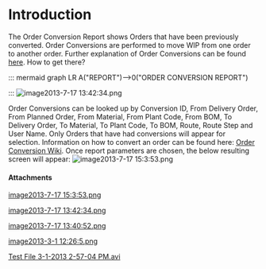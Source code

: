 # Introduction

The Order Conversion Report shows Orders that have been previously converted. Order Conversions are performed to move WIP from one order to another order. Further explanation of Order Conversions can be found 
[here](/iFactory-JGP-MES/iFactory-JGP-MES-Home/iFactory-JGP-MS/CONTENT/Order/Delivery-Order-Conversion.md). How to get there?

::: mermaid
graph LR
A("REPORT")-->0("ORDER CONVERSION REPORT")

:::
![image2013-7-17 13:42:34.png](/.attachments/29919930.png)



Order Conversions can be looked up by Conversion ID, From Delivery Order, From Planned Order, From Material, From Plant Code, From BOM, To Delivery Order, To Material, To Plant Code, To BOM, Route, Route Step and User Name. Only Orders that have had conversions will appear for selection. Information on how to convert an order can be found here: 
[Order Conversion Wiki](/iFactory-JGP-MES/iFactory-JGP-MES-Home/iFactory-JGP-MS/CONTENT/Order/Delivery-Order-Conversion.md). Once report parameters are chosen, the below resulting screen will appear:
![image2013-7-17 15:3:53.png](/.attachments/29919929.png)




#### Attachments

[image2013-7-17 15:3:53.png](/.attachments/29919929.png)
[image2013-7-17 13:42:34.png](/.attachments/29919930.png)
[image2013-7-17 13:40:52.png](/.attachments/29919931.png)
[image2013-3-1 12:26:5.png](/.attachments/29919932.png)
[Test File 3-1-2013 2-57-04 PM.avi](/.attachments/29919933.avi)
